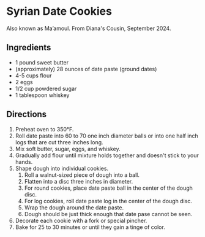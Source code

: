 # Syrian Date Cookies

Also known as Ma’amoul.  From Diana's Cousin, September 2024.

## Ingredients

- 1 pound sweet butter
- (approximately) 28 ounces of date paste (ground dates)
- 4-5 cups flour
- 2 eggs
- 1/2 cup powdered sugar
- 1 tablespoon whiskey

## Directions

1. Preheat oven to 350°F.
1. Roll date paste into 60 to 70 one inch diameter balls or into one half inch logs that are cut three inches long.
1. Mix soft butter, sugar, eggs, and whiskey.
1. Gradually add flour until mixture holds together and doesn't stick to your hands.
1. Shape dough into individual cookies.
    1. Roll a walnut-sized piece of dough into a ball.
    1. Flatten into a disc three inches in diameter.
    1. For round cookies, place date paste ball in the center of the dough disc.
    1. For log cookies, roll date paste log in the center of the dough disc.
    1. Wrap the dough around the date paste.
    1. Dough should be just thick enough that date pase cannot be seen.
1. Decorate each cookie with a fork or special pincher.
1. Bake for 25 to 30 minutes or until they gain a tinge of color.